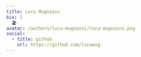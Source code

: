```yaml
---
title: Luca Mugnaini
bio: |
  🏖
avatar: /authors/luca-mugnaini/luca-mugnaini.png
social:
  - title: github
    url: https://github.com/lucamug
---
```

